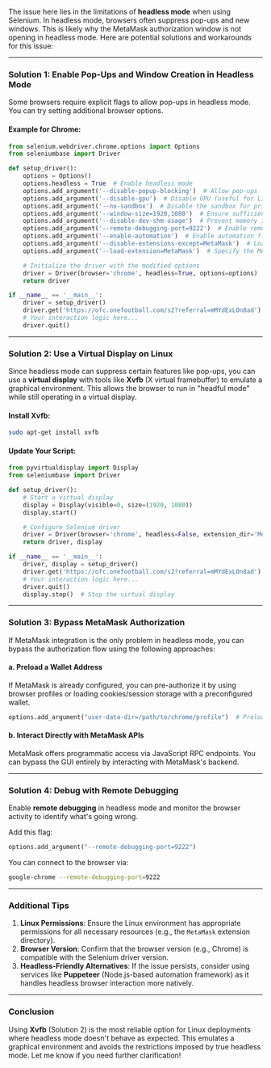 The issue here lies in the limitations of **headless mode** when using Selenium. In headless mode, browsers often suppress pop-ups and new windows. This is likely why the MetaMask authorization window is not opening in headless mode. Here are potential solutions and workarounds for this issue:

---

### **Solution 1: Enable Pop-Ups and Window Creation in Headless Mode**
Some browsers require explicit flags to allow pop-ups in headless mode. You can try setting additional browser options.

#### Example for Chrome:

```python
from selenium.webdriver.chrome.options import Options
from seleniumbase import Driver

def setup_driver():
    options = Options()
    options.headless = True  # Enable headless mode
    options.add_argument('--disable-popup-blocking')  # Allow pop-ups
    options.add_argument('--disable-gpu')  # Disable GPU (useful for Linux headless)
    options.add_argument('--no-sandbox')  # Disable the sandbox for privileged operations
    options.add_argument('--window-size=1920,1080')  # Ensure sufficient window size
    options.add_argument('--disable-dev-shm-usage')  # Prevent memory issues in headless
    options.add_argument('--remote-debugging-port=9222')  # Enable remote debugging
    options.add_argument('--enable-automation')  # Enable automation flags
    options.add_argument('--disable-extensions-except=MetaMask')  # Load MetaMask extension
    options.add_argument('--load-extension=MetaMask')  # Specify the MetaMask extension directory

    # Initialize the driver with the modified options
    driver = Driver(browser='chrome', headless=True, options=options)
    return driver

if __name__ == '__main__':
    driver = setup_driver()
    driver.get('https://ofc.onefootball.com/s2?referral=mMYdExLOn8ad')
    # Your interaction logic here...
    driver.quit()
```

---

### **Solution 2: Use a Virtual Display on Linux**
Since headless mode can suppress certain features like pop-ups, you can use a **virtual display** with tools like **Xvfb** (X virtual framebuffer) to emulate a graphical environment. This allows the browser to run in "headful mode" while still operating in a virtual display.

#### Install Xvfb:
```bash
sudo apt-get install xvfb
```

#### Update Your Script:
```python
from pyvirtualdisplay import Display
from seleniumbase import Driver

def setup_driver():
    # Start a virtual display
    display = Display(visible=0, size=(1920, 1080))
    display.start()

    # Configure Selenium driver
    driver = Driver(browser='chrome', headless=False, extension_dir='MetaMask')
    return driver, display

if __name__ == '__main__':
    driver, display = setup_driver()
    driver.get('https://ofc.onefootball.com/s2?referral=mMYdExLOn8ad')
    # Your interaction logic here...
    driver.quit()
    display.stop()  # Stop the virtual display
```

---

### **Solution 3: Bypass MetaMask Authorization**
If MetaMask integration is the only problem in headless mode, you can bypass the authorization flow using the following approaches:

#### a. **Preload a Wallet Address**
If MetaMask is already configured, you can pre-authorize it by using browser profiles or loading cookies/session storage with a preconfigured wallet.

```python
options.add_argument("user-data-dir=/path/to/chrome/profile")  # Preload MetaMask wallet
```

#### b. **Interact Directly with MetaMask APIs**
MetaMask offers programmatic access via JavaScript RPC endpoints. You can bypass the GUI entirely by interacting with MetaMask's backend.

---

### **Solution 4: Debug with Remote Debugging**
Enable **remote debugging** in headless mode and monitor the browser activity to identify what's going wrong.

Add this flag:
```python
options.add_argument("--remote-debugging-port=9222")
```

You can connect to the browser via:
```bash
google-chrome --remote-debugging-port=9222
```

---

### **Additional Tips**
1. **Linux Permissions**: Ensure the Linux environment has appropriate permissions for all necessary resources (e.g., the `MetaMask` extension directory).
2. **Browser Version**: Confirm that the browser version (e.g., Chrome) is compatible with the Selenium driver version.
3. **Headless-Friendly Alternatives**: If the issue persists, consider using services like **Puppeteer** (Node.js-based automation framework) as it handles headless browser interaction more natively.

---

### **Conclusion**
Using **Xvfb** (Solution 2) is the most reliable option for Linux deployments where headless mode doesn't behave as expected. This emulates a graphical environment and avoids the restrictions imposed by true headless mode. Let me know if you need further clarification!